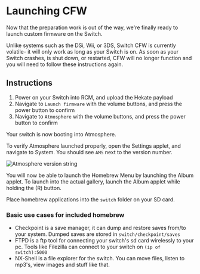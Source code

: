 # Launching CFW

Now that the preparation work is out of the way, we're finally ready to launch custom firmware on the Switch.

Unlike systems such as the DSi, Wii, or 3DS, Switch CFW is currently volatile- it will only work as long as your Switch is on. As soon as your Switch crashes, is shut down, or restarted, CFW will no longer function and you will need to follow these instructions again.

## Instructions

1. Power on your Switch into RCM, and upload the Hekate payload
2. Navigate to `Launch firmware` with the volume buttons, and press the power button to confirm
3. Navigate to `Atmosphere` with the volume buttons, and press the power button to confirm

Your switch is now booting into Atmosphere.

To verify Atmosphere launched properly, open the Settings applet, and navigate to System. You should see `AMS` next to the version number.

![Atmosphere version string](../img/launching_cfw_atmosphere_version_string.jpg)

You will now be able to launch the Homebrew Menu by launching the Album applet. To launch into the actual gallery, launch the Album applet while holding the (R) button.

Place homebrew applications into the `switch` folder on your SD card.

### Basic use cases for included homebrew
- Checkpoint is a save manager, it can dump and restore saves from/to your system. Dumped saves are stored in `switch/checkpoint/saves`
- FTPD is a ftp tool for connecting your switch's sd card wirelessly to your pc. Tools like Filezilla can connect to your switch on `(ip of switch):5000`
- NX-Shell is a file explorer for the switch. You can move files, listen to mp3's, view images and stuff like that.